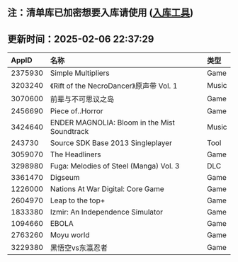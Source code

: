 ## 注：清单库已加密想要入库请使用 ([入库工具](https://github.com/BlankTMing/ManifestAutoUpdate/releases))

## 更新时间：2025-02-06 22:37:29
| AppID | 名称 | 类型  |
| :-------------------- | :----------------------------- | :----------- |
| 2375930 | Simple Multipliers| Game |
| 3203240 | 《Rift of the NecroDancer》原声带 Vol. 1| Music |
| 3070600 | 前辈与不可思议之岛| Game |
| 2456690 | Piece of..Horror| Game |
| 3424640 | ENDER MAGNOLIA: Bloom in the Mist Soundtrack| Music |
| 243730 | Source SDK Base 2013 Singleplayer| Tool |
| 3059070 | The Headliners| Game |
| 3298980 | Fuga: Melodies of Steel (Manga) Vol. 3| DLC |
| 3361470 | Digseum| Game |
| 1226000 | Nations At War Digital: Core Game| Game |
| 2604970 | Leap to the top+| Game |
| 1833380 | Izmir: An Independence Simulator| Game |
| 1094660 | EBOLA| Game |
| 2763260 | Moyu world| Game |
| 3229380 | 黑悟空vs东瀛忍者| Game |
